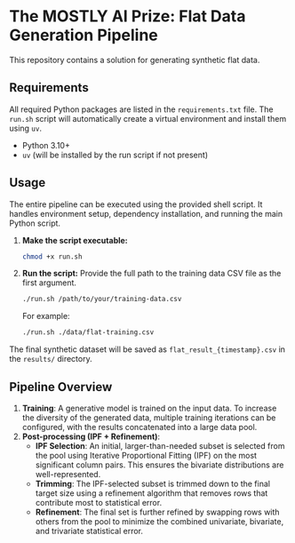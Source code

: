 # The MOSTLY AI Prize: Flat Data Generation Pipeline

This repository contains a solution for generating synthetic flat data. 

## Requirements

All required Python packages are listed in the `requirements.txt` file. The `run.sh` script will automatically create a virtual environment and install them using `uv`.

- Python 3.10+
- `uv` (will be installed by the run script if not present)

## Usage

The entire pipeline can be executed using the provided shell script. It handles environment setup, dependency installation, and running the main Python script.

1.  **Make the script executable:**

    ```bash
    chmod +x run.sh
    ```

2.  **Run the script:**
    Provide the full path to the training data CSV file as the first argument.

    ```bash
    ./run.sh /path/to/your/training-data.csv
    ```

    For example:

    ```bash
    ./run.sh ./data/flat-training.csv
    ```

The final synthetic dataset will be saved as `flat_result_{timestamp}.csv` in the `results/` directory.

## Pipeline Overview

1.  **Training**: A generative model is trained on the input data. To increase the diversity of the generated data, multiple training iterations can be configured, with the results concatenated into a large data pool.
2.  **Post-processing (IPF + Refinement)**:
    * **IPF Selection**: An initial, larger-than-needed subset is selected from the pool using Iterative Proportional Fitting (IPF) on the most significant column pairs. This ensures the bivariate distributions are well-represented.
    * **Trimming**: The IPF-selected subset is trimmed down to the final target size using a refinement algorithm that removes rows that contribute most to statistical error.
    * **Refinement**: The final set is further refined by swapping rows with others from the pool to minimize the combined univariate, bivariate, and trivariate statistical error.
